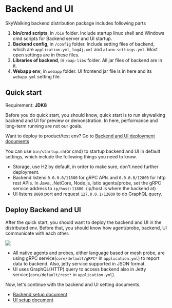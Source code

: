 # Backend and UI

SkyWalking backend distribution package includes following parts

1. **bin/cmd scripts**, in `/bin` folder. Include startup linux shell and Windows cmd scripts for Backend server and UI
   startup.
1. **Backend config**, in `/config` folder. Include setting files of backend, which are `application.yml`,
   `log4j.xml` and `alarm-settings.yml`. Most open settings are in these files.
1. **Libraries of backend**, in `/oap-libs` folder. All jar files of backend are in it.
1. **Webapp env**, in `webapp` folder. UI frontend jar file is in here and its `webapp.yml` setting file.

## Quick start

Requirement: **JDK8**

Before you do quick start, you should know, quick start is to run skywalking backend and UI for preview or
demonstration. In here, performance and long-term running are not our goals.

Want to deploy to product/test env? Go to [Backend and UI deployment documents](#deploy-backend-and-ui)

You can use `bin/startup.sh`(or cmd) to startup backend and UI in default settings, which include the following things
you need to know.

- Storage, use H2 by default, in order to make sure, don't need further deployment.
- Backend listens `0.0.0.0/11800` for gRPC APIs and `0.0.0.0/12800` for http rest APIs. In Java, .NetCore, Node.js,
  Istio agents/probe, set the gRPC service address to `ip/host:11800`.
  (ip/host is where the backend at)
- UI listens `8080` port and request `127.0.0.1/12800` to do GraphQL query.

## Deploy Backend and UI

After the quick start, you should want to deploy the backend and UI in the distributed env. Before that, you should know
how agent/probe, backend, UI communicate with each other.

<img src="https://skywalkingtest.github.io/page-resources/6.0.0/communication-net.png"/>

- All native agents and probes, either language based or mesh probe, are using gRPC service(`core/default/gRPC*`
  in `application.yml`) to report data to backend. Also, jetty service supported in JSON format.
- UI uses GraphQL(HTTP) query to access backend also in Jetty service(`core/default/rest*` in `application.yml`).

Now, let's continue with the backend and UI setting documents.

- [Backend setup document](backend-setup.md)
- [UI setup document](ui-setup.md)

 